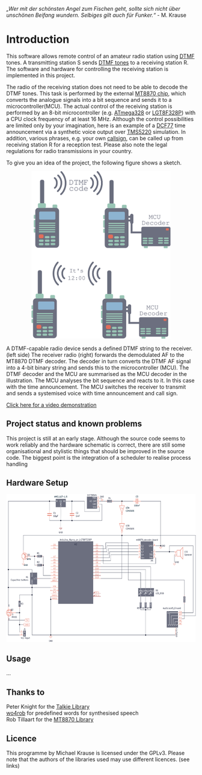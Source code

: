 *„Wer mit der schönsten Angel zum Fischen geht, sollte sich nicht über unschönen Beifang wundern. Selbiges gilt auch für Funker.“* - M. Krause

# Introduction
This software allows remote control of an amateur radio station using [DTMF](https://en.wikipedia.org/wiki/DTMF) tones. 
A transmitting station S sends [DTMF tones](https://en.wikipedia.org/wiki/DTMF#Keypad) to a receiving station R. 
The software and hardware for controlling the receiving station is implemented in this project.

The radio of the receiving station does not need to be able to decode the DTMF tones. 
This task is performed by the external [MT8870 chip](https://archive.fo/ns0sL), which converts the analogue signals into a bit sequence and sends it to a microcontroller(MCU). 
The actual control of the receiving station is performed by an 8-bit microcontroller (e.g. 
[ATmega328](https://docs.arduino.cc/hardware/nano/) or [LGT8F328P](https://github.com/dbuezas/lgt8fx)) with a CPU clock frequency of at least 16 MHz. 
Although the control possibilities are limited only by your imagination, here is an example of a [DCF77](https://en.wikipedia.org/wiki/DCF77) time announcement via a synthetic voice output over [TMS5220](https://en.wikipedia.org/wiki/Texas_Instruments_LPC_Speech_Chips) simulation. 
In addition, various phrases, e.g. your own [callsign](https://en.wikipedia.org/wiki/Call_sign#Amateur_radio), can be called up from receiving station R for a reception test. Please also note the legal regulations for radio transmissions in your country.

To give you an idea of the project, the following figure shows a sketch.

<div align="center">
  <img src="figures/DTMF_Communication.svg" alt="DTMF example picture" height="445" width="370">
</div>

A DTMF-capable radio device sends a defined DTMF string to the receiver. (left side)
The receiver radio (right) forwards the demodulated AF to the MT8870 DTMF decoder. The decoder in turn converts the DTMF AF signal into a 4-bit binary string and sends this to the microcontroller (MCU). The DTMF decoder and the MCU are summarised as the MCU decoder in the illustration. The MCU analyses the bit sequence and reacts to it. In this case with the time announcement. The MCU switches the receiver to transmit and sends a systemised voice with time announcement and call sign.

[Click here for a video demonstration](https://forum.tiband.de/uploads/default/original/1X/950e07430d2157a88715edeb444a1c2967b47505.mp4)

## Project status and known problems
This project is still at an early stage. Although the source code seems to work reliably and the hardware schematic is correct, there are still some organisational and stylistic things that should be improved in the source code. The biggest point is the integration of a scheduler to realise process handling 

## Hardware Setup
<div align="center">
  <img src="figures/Schematic_formatiert.svg" alt="DTMF example picture" height="392" width="600">
</div>

## Usage
...

## Thanks to
Peter Knight for the [Talkie Library](https://github.com/going-digital/Talkie)<br>
[wo4rob](http://www.wo4rob.com/DTMF-Remote-Control.html) for predefined words for synthesised speech<br>
Rob Tillaart for the [MT8870 Library](https://github.com/RobTillaart/MT8870)<br>

## Licence
This programme by Michael Krause is licensed under the GPLv3.
Please note that the authors of the libraries used may use different licences. (see links)